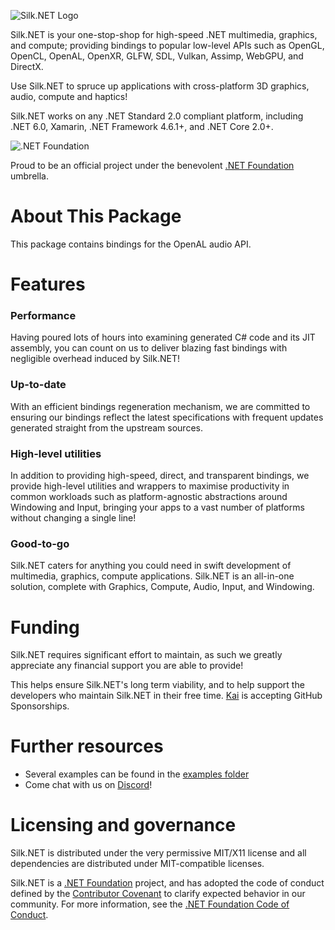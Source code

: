 ﻿<!--
# 
    <a href="#"><img align="center" src="documentation/readme/silkdotnet_v3_horizontal_96.svg">
    



<div align="center">

[![NuGet Version](https://img.shields.io/nuget/v/Silk.NET)](https://nuget.org/packages/Silk.NET)
[![Preview Feed](https://img.shields.io/badge/nuget-experimental%20feed-yellow)](https://gitlab.com/silkdotnet/Silk.NET/-/packages)
[![CI Build](https://github.com/Ultz/Silk.NET/workflows/CI%20Build/badge.svg)](https://github.com/dotnet/Silk.NET/actions/workflows/build.yml)
[![Join our Discord](https://img.shields.io/badge/chat%20on-discord-7289DA)](https://discord.gg/DTHHXRt)



 
-->

![Silk.NET Logo](https://raw.githubusercontent.com/dotnet/Silk.NET/main/documentation/readme/silkdotnet_v3_horizontal_96.svg)


Silk.NET is your one-stop-shop for high-speed .NET multimedia, graphics, and compute; providing bindings to popular low-level APIs such as OpenGL, OpenCL, OpenAL, OpenXR, GLFW, SDL, Vulkan, Assimp, WebGPU, and DirectX.

Use Silk.NET to spruce up applications with cross-platform 3D graphics, audio, compute and haptics!

Silk.NET works on any .NET Standard 2.0 compliant platform, including .NET 6.0, Xamarin, .NET Framework 4.6.1+, and .NET Core 2.0+.






<!--
<a href="https://dotnetfoundation.org" align="right"><img src="https://github.com/dotnet-foundation/swag/blob/main/logo/dotnetfoundation_v4.svg" alt=".NET Foundation" class="logo-footer" width="72" align="left">
-->

![.NET Foundation](https://raw.githubusercontent.com/dotnet/Silk.NET/main/documentation/readme/dotnetfoundation_v4_horizontal_64.svg)






Proud to be an official project under the benevolent [.NET Foundation](https://dotnetfoundation.org) umbrella.



# About This Package

This package contains bindings for the OpenAL audio API. 



# Features

### Performance

Having poured lots of hours into examining generated C# code and its JIT assembly, you can count on us to deliver blazing fast bindings with negligible overhead induced by Silk.NET!

### Up-to-date

With an efficient bindings regeneration mechanism, we are committed to ensuring our bindings reflect the latest specifications with frequent updates generated straight from the upstream sources.

### High-level utilities

In addition to providing high-speed, direct, and transparent bindings, we provide high-level utilities and wrappers to maximise productivity in common workloads such as platform-agnostic abstractions around Windowing and Input, bringing your apps to a vast number of platforms without changing a single line!

### Good-to-go

Silk.NET caters for anything you could need in swift development of multimedia, graphics, compute applications. Silk.NET is an all-in-one solution, complete with Graphics, Compute, Audio, Input, and Windowing.

<!--

# The team

We currently have the following maintainers:
- [Kai Jellinghaus](https://github.com/HurricanKai) [<img src="https://about.twitter.com/etc/designs/about2-twitter/public/img/favicon.ico" alt="Follow Kai on Twitter" width="16" />](https://twitter.com/intent/follow?screen_name=KJellinghaus)
- [Thomas Mizrahi](https://github.com/ThomasMiz)
- [Beyley Thomas](https://github.com/Beyley)

In addition, the Silk.NET working group help drive larger user-facing changes providing key consultation from the perspective of dedicated users and professionals.

# Building from source

Prerequisites
- **Must**: .NET 6 SDK
- **Should**: [NUKE](https://nuke.build) (build system). Install using `dotnet tool install Nuke.GlobalTool --global`
- **Should**: Android, iOS, and MAUI .NET 6 workloads (use `dotnet workload install android ios maccatalyst maui` to install them)
- **Should**: Android SDK version 30 with NDK tools installed. On Windows, for best results this should be installed into `C:/ProgramData/Android/android-sdk`.
- **Could**: Java JDK (for gradle)
- **Could**: Visual Studio 2022 Community version 17.0 or later

Instructions
- Clone the repository (recursively)
- Run build.sh, build.cmd, build.ps1, or `nuke compile`.
- Use the DLLs. To get nupkgs you can use with NuGet instead, use `nuke pack`.

There are more advanced build actions you can do too, such as FullBuild, Pack, FullPack, among others which you can view by doing `nuke --plan`.

Note: Some .NET 6 workloads are only supported on Windows and macOS today.

# Contributing

Silk.NET uses and encourages [Early Pull Requests](https://medium.com/practical-blend/pull-request-first-f6bb667a9b6). Please don't wait until you're done to open a PR!

1. [Fork Silk.NET](https://github.com/dotnet/Silk.NET/fork)
2. Add an empty commit to a new branch to start your work off: `git commit --allow-empty -m "start of [thing you're working on]"`
3. Once you've pushed a commit, open a [**draft pull request**](https://github.blog/2019-02-14-introducing-draft-pull-requests/). Do this **before** you actually start working.
4. Make your commits in small, incremental steps with clear descriptions.
5. Tag a maintainer when you're done and ask for a review!

The Silk.NET solution is **very large**. Learn about how you can combat this using our build process in [CONTRIBUTING.md](CONTRIBUTING.md).

-->

# Funding
Silk.NET requires significant effort to maintain, as such we greatly appreciate any financial support you are able to provide!

This helps ensure Silk.NET's long term viability, and to help support the developers who maintain Silk.NET in their free time. [Kai](https://github.com/sponsors/HurricanKai) is accepting GitHub Sponsorships.

# Further resources

- Several examples can be found in the [examples folder](https://github.com/dotnet/Silk.NET/tree/master/examples)
- Come chat with us on [Discord](https://discord.gg/DTHHXRt)!

# Licensing and governance

Silk.NET is distributed under the very permissive MIT/X11 license and all dependencies are distributed under MIT-compatible licenses.

Silk.NET is a [.NET Foundation](https://www.dotnetfoundation.org/projects) project, and has adopted the code of conduct defined by the [Contributor Covenant](http://contributor-covenant.org/) to clarify expected behavior in our community. For more information, see the [.NET Foundation Code of Conduct](http://www.dotnetfoundation.org/code-of-conduct).

<!--

---


    <a href="https://www.jetbrains.com/?from=Silk.NET" align="right"><img src="https://raw.githubusercontent.com/dotnet/Silk.NET/main/documentation/readme/jetbrains.svg" alt="JetBrains" class="logo-footer" width="72" align="left">
    


        
Special thanks to [JetBrains](https://www.jetbrains.com/?from=Silk.NET) for supporting us with open-source licenses for their IDEs. 


-->
